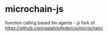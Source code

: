 # microchain-js
function calling based llm agents - js fork of https://github.com/galatolofederico/microchain/
